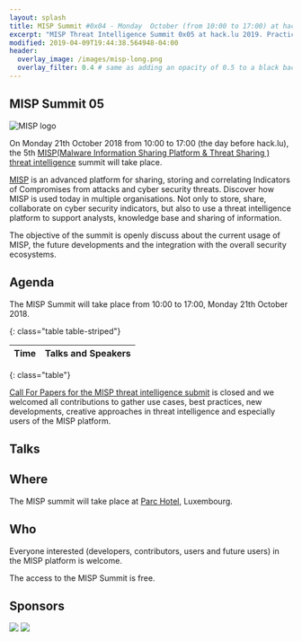 ```yaml
---
layout: splash
title: MISP Summit #0x04 - Monday  October (from 10:00 to 17:00) at hack.lu 2019
excerpt: "MISP Threat Intelligence Summit 0x05 at hack.lu 2019. Practical threat intelligence and information sharing for everyone."
modified: 2019-04-09T19:44:38.564948-04:00
header:
  overlay_image: /images/misp-long.png
  overlay_filter: 0.4 # same as adding an opacity of 0.5 to a black background
---
```


MISP Summit 05
--------------

![MISP logo](https://raw.githubusercontent.com/MISP/MISP/2.4/INSTALL/logos/misp-logo.png)

On Monday 21th October 2018 from 10:00 to 17:00 (the day before hack.lu), the 5th [MISP(Malware Information Sharing Platform & Threat Sharing
) threat intelligence](http://www.misp-project.org/) summit will take place.


[MISP](http://www.misp-project.org/) is an advanced platform for sharing, storing and correlating Indicators of Compromises from attacks and cyber security threats.
Discover how MISP is used today in multiple organisations. Not only to store, share, collaborate on cyber security indicators, but also to use a threat intelligence platform
to support analysts, knowledge base and sharing of information.

The objective of the summit is openly discuss about the current usage of MISP, the future developments and the integration with the overall security ecosystems.

Agenda
------

The MISP Summit will take place from 10:00 to 17:00, Monday 21th October 2018.

{: class="table table-striped"}

| Time | Talks and Speakers |
|:----:|:------------------:|

{: class="table"}

[Call For Papers for the MISP threat intelligence submit](https://cfp.hack.lu/misp0x5/) is closed and we welcomed all contributions to gather use cases, best practices, new developments, creative approaches in threat intelligence and especially users of the MISP platform.


Talks
-----

Where
-----

The MISP summit will take place at [Parc Hotel](http://www.parc-hotel.lu/), Luxembourg.

Who
---

Everyone interested (developers, contributors, users and future users) in the MISP platform is welcome.

The access to the MISP Summit is free.

Sponsors
--------

![](https://www.misp-project.org/assets/images/logo.png)
![](https://www.misp-project.org/assets/images/en_cef.png)

